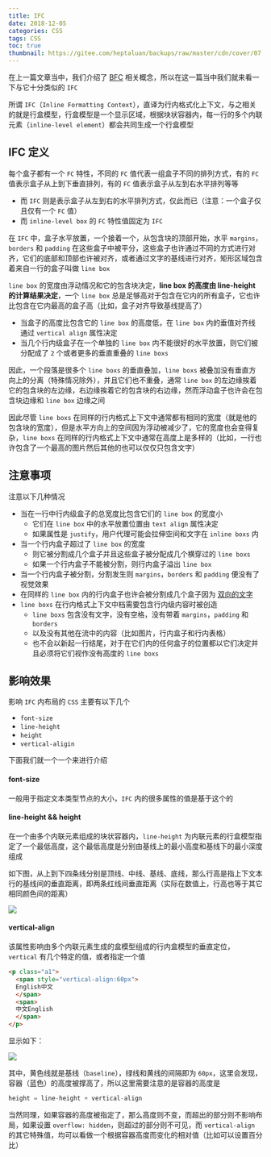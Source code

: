 ```yaml
---
title: IFC
date: 2018-12-05
categories: CSS
tags: CSS
toc: true
thumbnail: https://gitee.com/heptaluan/backups/raw/master/cdn/cover/07.jpg
---
```


在上一篇文章当中，我们介绍了 [BFC](https://heptaluan.github.io/2018/12/03/CSS/06/) 相关概念，所以在这一篇当中我们就来看一下与它十分类似的 `IFC`

所谓 `IFC`（`Inline Formatting Context`），直译为行内格式化上下文，与之相关的就是行盒模型，行盒模型是一个显示区域，根据块状容器内，每一行的多个内联元素（`inline-level element`）都会共同生成一个行盒模型

<!--more-->

## IFC 定义

每个盒子都有一个 `FC` 特性，不同的 `FC` 值代表一组盒子不同的排列方式，有的 `FC` 值表示盒子从上到下垂直排列，有的 `FC` 值表示盒子从左到右水平排列等等

* 而 `IFC` 则是表示盒子从左到右的水平排列方式，仅此而已（注意：一个盒子仅且仅有一个 `FC` 值）
* 而 `inline-level box` 的 `FC` 特性值固定为 `IFC`

在 `IFC` 中，盒子水平放置，一个接着一个，从包含块的顶部开始，水平 `margins`，`borders` 和 `padding` 在这些盒子中被平分，这些盒子也许通过不同的方式进行对齐，它们的底部和顶部也许被对齐，或者通过文字的基线进行对齐，矩形区域包含着来自一行的盒子叫做 `line box`

`line box` 的宽度由浮动情况和它的包含块决定，**line box 的高度由 line-height 的计算结果决定**，一个 `line box` 总是足够高对于包含在它内的所有盒子，它也许比包含在它内最高的盒子高（比如，盒子对齐导致基线提高了）

* 当盒子的高度比包含它的 `line box` 的高度低，在 `line box` 内的垂值对齐线通过 `vertical align` 属性决定
* 当几个行内级盒子在一个单独的 `line box` 内不能很好的水平放置，则它们被分配成了 `2` 个或者更多的垂直重叠的 `line boxs`

因此，一个段落是很多个 `line boxs` 的垂直叠加，`line boxs` 被叠加没有垂直方向上的分离（特殊情况除外），并且它们也不重叠，通常 `line box` 的左边缘挨着它的包含块的左边缘，右边缘挨着它的包含块的右边缘，然而浮动盒子也许会在包含块边缘和 `line box` 边缘之间

因此尽管 `line boxs` 在同样的行内格式上下文中通常都有相同的宽度（就是他的包含块的宽度），但是水平方向上的空间因为浮动被减少了，它的宽度也会变得复杂，`line boxs` 在同样的行内格式上下文中通常在高度上是多样的（比如，一行也许包含了一个最高的图片然后其他的也可以仅仅只包含文字）

## 注意事项

注意以下几种情况

* 当在一行中行内级盒子的总宽度比包含它们的 `line box` 的宽度小
  * 它们在 `line box` 中的水平放置位置由 `text align` 属性决定
  * 如果属性是 `justify`，用户代理可能会拉伸空间和文字在 `inline boxs` 内
* 当一个行内盒子超过了 `line box` 的宽度
  * 则它被分割成几个盒子并且这些盒子被分配成几个横穿过的 `line boxs`
  * 如果一个行内盒子不能被分割，则行内盒子溢出 `line box`
* 当一个行内盒子被分割，分割发生则 `margins`，`borders` 和 `padding` 便没有了视觉效果
* 在同样的 `line box` 内的行内盒子也许会被分割成几个盒子因为 [双向的文字](https://www.w3.org/TR/2011/REC-CSS2-20110607/visuren.html#direction)
* `line boxs` 在行内格式上下文中档需要包含行内级内容时被创造
  * `line boxs` 包含没有文字，没有空格，没有带着 `margins`，`padding` 和 `borders`
  * 以及没有其他在流中的内容（比如图片，行内盒子和行内表格）
  * 也不会以新起一行结尾，对于在它们内的任何盒子的位置都以它们决定并且必须将它们视作没有高度的 `line boxs`






## 影响效果

影响 `IFC` 内布局的 `CSS` 主要有以下几个

* `font-size`
* `line-height`
* `height`
* `vertical-aligin`

下面我们就一个一个来进行介绍


#### font-size

一般用于指定文本类型节点的大小，`IFC` 内的很多属性的值是基于这个的




#### line-height && height

在一个由多个内联元素组成的块状容器内，`line-height` 为内联元素的行盒模型指定了一个最低高度，这个最低高度是分别由基线上的最小高度和基线下的最小深度组成

如下图，从上到下四条线分别是顶线、中线、基线、底线，那么行高是指上下文本行的基线间的垂直距离，即两条红线间垂直距离（实际在数值上，行高也等于其它相同颜色间的距离）

![](https://gitee.com/heptaluan/backups/raw/master/cdn/css/01.png)



#### vertical-align

该属性影响由多个内联元素生成的盒模型组成的行内盒模型的垂直定位，`vertical` 有几个特定的值，或者指定一个值

```html
<p class="a1">
  <span style="vertical-align:60px">
  English中文
  </span>
  <span>
  中文English
  </span>
</p>
```

显示如下：

![](https://gitee.com/heptaluan/backups/raw/master/cdn/css/07.png)

其中，黄色线就是基线（`baseline`），绿线和黄线的间隔即为 `60px`，这里会发现，容器（蓝色）的高度被撑高了，所以这里需要注意的是容器的高度是

```js
height = line-height + vertical-align
```

当然同理，如果容器的高度被指定了，那么高度则不变，而超出的部分则不影响布局，如果设置 `overflow: hidden`，则超过的部分则不可见，而 `vertical-align` 的其它特殊值，均可以看做一个根据容器高度而变化的相对值（比如可以设置百分比）





